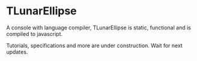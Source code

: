 # TLunarEllipse

A console with language compiler, TLunarEllipse is static, functional and is compiled to javascript.

Tutorials, specifications and more are under construction.
Wait for next updates.
